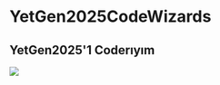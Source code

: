 # YetGen2025CodeWizards

## YetGen2025'1 Coderıyım

<img src = "https://miro.medium.com/v2/resize:fit:910/1*jbz6ImV3RT_vNzSvSHW_Fg.png">